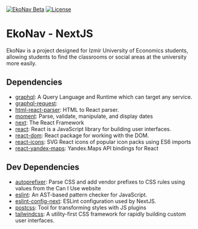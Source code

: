 <p>
    <a href="https://baranozdemir.com"><img src="https://img.shields.io/endpoint?color=red&label=EKONAV&logo=next.js&style=for-the-badge&url=https%3A%2F%2Fbaranozdemir.com%2Fquery.json" alt="EkoNav Beta"></a>
    <a href="https://github.com/baranozdemir1/ekonav-nextjs/blob/main/LICENSE"><img src="https://img.shields.io/endpoint?color=red&label=LICENSE&logo=github&style=for-the-badge&url=https%3A%2F%2Fbaranozdemir.com%2Fquery-2.json" alt="License"></a>
</p>

# EkoNav - NextJS
EkoNav is a project designed for Izmir University of Economics students, allowing students to find the classrooms or social areas at the university more easily.

## Dependencies

- [graphql](https://ghub.io/graphql): A Query Language and Runtime which can target any service.
- [graphql-request](https://ghub.io/graphql-request): 
- [html-react-parser](https://ghub.io/html-react-parser): HTML to React parser.
- [moment](https://ghub.io/moment): Parse, validate, manipulate, and display dates
- [next](https://ghub.io/next): The React Framework
- [react](https://ghub.io/react): React is a JavaScript library for building user interfaces.
- [react-dom](https://ghub.io/react-dom): React package for working with the DOM.
- [react-icons](https://ghub.io/react-icons): SVG React icons of popular icon packs using ES6 imports
- [react-yandex-maps](https://ghub.io/react-yandex-maps): Yandex.Maps API bindings for React

## Dev Dependencies

- [autoprefixer](https://ghub.io/autoprefixer): Parse CSS and add vendor prefixes to CSS rules using values from the Can I Use website
- [eslint](https://ghub.io/eslint): An AST-based pattern checker for JavaScript.
- [eslint-config-next](https://ghub.io/eslint-config-next): ESLint configuration used by NextJS.
- [postcss](https://ghub.io/postcss): Tool for transforming styles with JS plugins
- [tailwindcss](https://ghub.io/tailwindcss): A utility-first CSS framework for rapidly building custom user interfaces.

